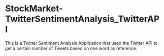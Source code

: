 # StockMarket-TwitterSentimentAnalysis_TwitterAPI
This is a Twitter Sentiment Analysis Application that used the Twitter API to get a certain number of Tweets based on one word as reference.
